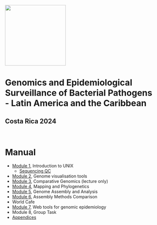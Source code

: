 <img src="https://coursesandconferences.wellcomeconnectingscience.org/wp-content/themes/wcc_courses_and_conferences/dist/assets/svg/logo.svg" width="200" height="200">

# Genomics and Epidemiological Surveillance of Bacterial Pathogens - Latin America and the Caribbean
## Costa Rica 2024

<br>

# Manual

- [Module 1](), Introduction to UNIX
  - [Sequencing QC]()
- [Module 2](), Genome visualisation tools
- [Module 3](), Comparative Genomics (lecture only)
- [Module 4](), Mapping and Phylogenetics
- [Module 5](), Genome Assembly and Analysis
- [Module 6](https://github.com/WCSCourses/GenEpiLAC2024/blob/main/Manuals/Assembly_method_comparison/Assembly_method_comparison.md), Assembly Methods Comparison
- World Cafe
- [Module 7](), Web tools for genomic epidemiology
- Module 8, Group Task
- [Appendices]()
